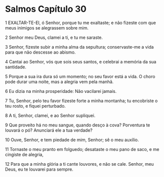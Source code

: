 # Salmos Capítulo 30

1	EXALTAR-TE-EI, ó Senhor, porque tu me exaltaste; e não fizeste com que meus inimigos se alegrassem sobre mim.

2	Senhor meu Deus, clamei a ti, e tu me saraste.

3	Senhor, fizeste subir a minha alma da sepultura; conservaste-me a vida para que não descesse ao abismo.

4	Cantai ao Senhor, vós que sois seus santos, e celebrai a memória da sua santidade.

5	Porque a sua ira dura só um momento; no seu favor está a vida. O choro pode durar uma noite, mas a alegria vem pela manhã.

6	Eu dizia na minha prosperidade: Não vacilarei jamais.

7	Tu, Senhor, pelo teu favor fizeste forte a minha montanha; tu encobriste o teu rosto, e fiquei perturbado.

8	A ti, Senhor, clamei, e ao Senhor supliquei.

9	Que proveito há no meu sangue, quando desço à cova? Porventura te louvará o pó? Anunciará ele a tua verdade?

10	Ouve, Senhor, e tem piedade de mim, Senhor; sê o meu auxílio.

11	Tornaste o meu pranto em folguedo; desataste o meu pano de saco, e me cingiste de alegria,

12	Para que a minha glória a ti cante louvores, e não se cale. Senhor, meu Deus, eu te louvarei para sempre.

